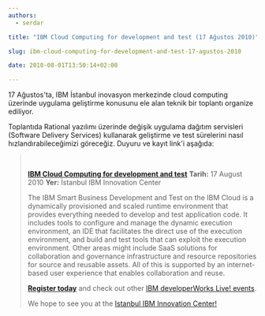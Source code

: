 ```yaml
---
authors:
  - serdar

title: "IBM Cloud Computing for development and test (17 Ağustos 2010)"

slug: ibm-cloud-computing-for-development-and-test-17-agustos-2010

date: 2010-08-01T13:50:14+02:00

---
```


17 Ağustos'ta, IBM İstanbul inovasyon merkezinde cloud computing üzerinde uygulama geliştirme konusunu ele alan teknik bir toplantı organize ediliyor.
<!-- more -->
Toplantıda Rational yazılımı üzerinde değişik uygulama dağıtım servisleri (Software Delivery Services) kullanarak geliştirme ve test sürelerini nasıl hızlandırabileceğimizi göreceğiz. Duyuru ve kayıt link'i aşağıda:

> <br />
>
> [**IBM Cloud Computing for development and test**](http://ibm.com/partnerworld/isv/ecma/campaign/er.jsp?id=512950&imid=84042074&end)
> **Tarih:** 17 August 2010
> **Yer:** İstanbul IBM Innovation Center
>
> The IBM Smart Business Development and Test on the IBM Cloud is a dynamically provisioned and scaled runtime environment that provides everything needed to develop and test application code. It includes tools to configure and manage the dynamic execution environment, an IDE that facilitates the direct use of the execution environment, and build and test tools that can exploit the execution environment. Other areas might include SaaS solutions for collaboration and governance infrastructure and resource repositories for source and reusable assets. All of this is supported by an internet-based user experience that enables collaboration and reuse.
>
> [**Register today**](http://ibm.com/partnerworld/isv/ecma/campaign/er.jsp?id=512951&imid=84042074&end) and check out other [IBM developerWorks Live! events](http://ibm.com/partnerworld/isv/ecma/campaign/er.jsp?id=512952&imid=84042074&end).
>
> We hope to see you at the [Istanbul IBM Innovation Center!](http://ibm.com/partnerworld/isv/ecma/campaign/er.jsp?id=512953&imid=84042074&end)
